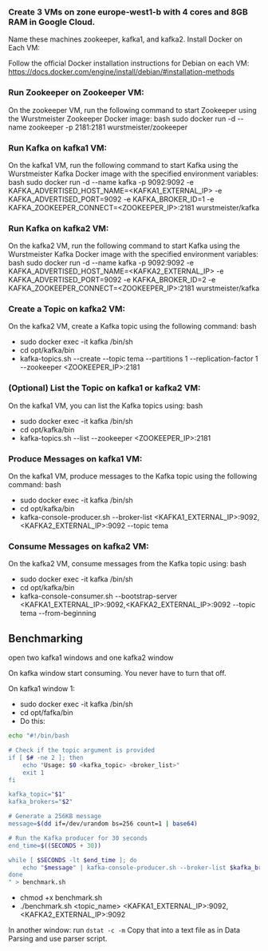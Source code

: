 ### Create 3 VMs on zone europe-west1-b with 4 cores and 8GB RAM in Google Cloud.

Name these machines zookeeper, kafka1, and kafka2.
Install Docker on Each VM:

Follow the official Docker installation instructions for Debian on each VM: https://docs.docker.com/engine/install/debian/#installation-methods
### Run Zookeeper on Zookeeper VM:

On the zookeeper VM, run the following command to start Zookeeper using the Wurstmeister Zookeeper Docker image:
bash
sudo docker run -d --name zookeeper -p 2181:2181 wurstmeister/zookeeper
### Run Kafka on kafka1 VM:

On the kafka1 VM, run the following command to start Kafka using the Wurstmeister Kafka Docker image with the specified environment variables:
bash
sudo docker run -d --name kafka -p 9092:9092 -e KAFKA_ADVERTISED_HOST_NAME=<KAFKA1_EXTERNAL_IP> -e KAFKA_ADVERTISED_PORT=9092 -e KAFKA_BROKER_ID=1 -e KAFKA_ZOOKEEPER_CONNECT=<ZOOKEEPER_IP>:2181 wurstmeister/kafka
### Run Kafka on kafka2 VM:

On the kafka2 VM, run the following command to start Kafka using the Wurstmeister Kafka Docker image with the specified environment variables:
bash
sudo docker run -d --name kafka -p 9092:9092 -e KAFKA_ADVERTISED_HOST_NAME=<KAFKA2_EXTERNAL_IP> -e KAFKA_ADVERTISED_PORT=9092 -e KAFKA_BROKER_ID=2 -e KAFKA_ZOOKEEPER_CONNECT=<ZOOKEEPER_IP>:2181 wurstmeister/kafka
### Create a Topic on kafka2 VM:

On the kafka2 VM, create a Kafka topic using the following command:
bash
- sudo docker exec -it kafka /bin/sh
- cd opt/kafka/bin
- kafka-topics.sh --create --topic tema --partitions 1 --replication-factor 1 --zookeeper <ZOOKEEPER_IP>:2181
### (Optional) List the Topic on kafka1 or kafka2 VM:

On the kafka1 VM, you can list the Kafka topics using:
bash
- sudo docker exec -it kafka /bin/sh
- cd opt/kafka/bin
- kafka-topics.sh --list --zookeeper <ZOOKEEPER_IP>:2181
### Produce Messages on kafka1 VM:

On the kafka1 VM, produce messages to the Kafka topic using the following command:
bash
- sudo docker exec -it kafka /bin/sh
- cd opt/kafka/bin
- kafka-console-producer.sh --broker-list <KAFKA1_EXTERNAL_IP>:9092,<KAFKA2_EXTERNAL_IP>:9092 --topic tema
### Consume Messages on kafka2 VM:

On the kafka2 VM, consume messages from the Kafka topic using:
bash
- sudo docker exec -it kafka /bin/sh
- cd opt/kafka/bin
- kafka-console-consumer.sh --bootstrap-server <KAFKA1_EXTERNAL_IP>:9092,<KAFKA2_EXTERNAL_IP>:9092 --topic tema --from-beginning


## Benchmarking
open two kafka1 windows and one kafka2 window

On kafka window start consuming. You never have to turn that off.

On kafka1 window 1:
- sudo docker exec -it kafka /bin/sh
- cd opt/fafka/bin
- Do this:
```bash
echo "#!/bin/bash

# Check if the topic argument is provided
if [ $# -ne 2 ]; then
    echo "Usage: $0 <kafka_topic> <broker_list>"
    exit 1
fi

kafka_topic="$1"
kafka_brokers="$2"

# Generate a 256KB message
message=$(dd if=/dev/urandom bs=256 count=1 | base64)

# Run the Kafka producer for 30 seconds
end_time=$((SECONDS + 30))

while [ $SECONDS -lt $end_time ]; do
    echo "$message" | kafka-console-producer.sh --broker-list $kafka_brokers --topic $kafka_topic
done
" > benchmark.sh
```
- chmod +x benchmark.sh
- ./benchmark.sh <topic_name> <KAFKA1_EXTERNAL_IP>:9092,<KAFKA2_EXTERNAL_IP>:9092

In another window:
run  `dstat -c -m` 
Copy that into a text file as in Data Parsing and use parser script.